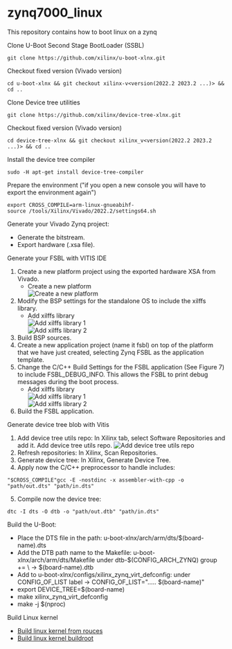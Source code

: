 # zynq7000_linux
This repository contains how to boot linux on a zynq

Clone U-Boot Second Stage BootLoader (SSBL)
```plaintext
git clone https://github.com/xilinx/u-boot-xlnx.git
```
Checkout fixed version (Vivado version)
```plaintext
cd u-boot-xlnx && git checkout xilinx-v<version(2022.2 2023.2 ...)> && cd ..
```
Clone Device tree utilities
```plaintext
git clone https://github.com/xilinx/device-tree-xlnx.git
```
Checkout fixed version (Vivado version)
```plaintext
cd device-tree-xlnx && git checkout xilinx_v<version(2022.2 2023.2 ...)> && cd ..
```
Install the device tree compiler
```plaintext
sudo -H apt-get install device-tree-compiler
```
Prepare the environment ("if you open a new console you will have to export the environment again")
```plaintext
export CROSS_COMPILE=arm-linux-gnueabihf-
source /tools/Xilinx/Vivado/2022.2/settings64.sh
```
Generate your Vivado Zynq project:
  - Generate the bitstream.
  - Export hardware (.xsa file).

Generate your FSBL with VITIS IDE
1. Create a new platform project using the exported hardware XSA from Vivado.
    - Create a new platform  
    ![Create a new platform](create_a_new_platform.png)
2. Modify the BSP settings for the standalone OS to include the xilffs library.
    - Add xilffs library  
    ![Add xilffs library 1](xilffs_library1.png)  
    ![Add xilffs library 2](xilffs_library2.png)
3. Build BSP sources.
4. Create a new application project (name it fsbl) on top of the platform that we have just created,
    selecting Zynq FSBL as the application template.
5. Change the C/C++ Build Settings for the FSBL application (See Figure 7) to include FSBL_DEBUG_INFO.
    This allows the FSBL to print debug messages during the boot process.
    - Add xilffs library  
    ![Add xilffs library 1](xilffs_library1.png)  
    ![Add xilffs library 2](xilffs_library2.png)
6. Build the FSBL application.


Generate device tree blob with Vitis
1. Add device tree utils repo: In Xilinx tab, select Software Repositories and add it.
    Add device tree utils repo.
    ![Add device tree utils repo](Add_device_tree.png)
2. Refresh repositories: In Xilinx, Scan Repositories.
3. Generate device tree: In Xilinx, Generate Device Tree.
4. Apply now the C/C++ preprocessor to handle includes:
```plaintext
"$CROSS_COMPILE"gcc -E -nostdinc -x assembler-with-cpp -o "path/out.dts" "path/in.dts"
```
5. Compile now the device tree:
```plaintext
dtc -I dts -O dtb -o "path/out.dtb" "path/in.dts"
```

Build the U-Boot:
  - Place the DTS file in the path: u-boot-xlnx/arch/arm/dts/$(board-name).dts
  - Add the DTB path name to the Makefile: u-boot-xlnx/arch/arm/dts/Makefile under dtb-$(CONFIG_ARCH_ZYNQ) group += \ -> $(board-name).dtb
  - Add to u-boot-xlnx/configs/xilinx_zynq_virt_defconfig: under CONFIG_OF_LIST label -> CONFIG_OF_LIST="..... $(board-name)"
  - export DEVICE_TREE=$(board-name)
  - make xilinx_zynq_virt_defconfig
  - make -j $(nproc)

Build Linux kernel
  - [Build linux kernel from rouces](rouces/README.md)
  - [Build linux kernel buildroot](buildroot/README.md)